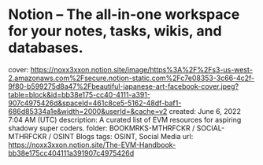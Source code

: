 # Notion – The all-in-one workspace for your notes, tasks, wikis, and databases.

cover: https://noxx3xxon.notion.site/image/https%3A%2F%2Fs3-us-west-2.amazonaws.com%2Fsecure.notion-static.com%2Fc7e08353-3c66-4c2f-9f80-b599275d8a47%2Fbeautiful-japanese-art-facebook-cover.jpeg?table=block&id=bb38e175-cc40-4111-a391-907c4975426d&spaceId=461c8ce5-5162-48df-baf1-686d85334a1e&width=2000&userId=&cache=v2
created: June 6, 2022 7:04 AM (UTC)
description: A curated list of EVM resources for aspiring shadowy super coders.
folder: BOOKMRKS-MTHRFCKR / SOCIAL-MTHRFCKR / OSINT Blogs
tags: OSINT, Social Media
url: https://noxx3xxon.notion.site/The-EVM-Handbook-bb38e175cc404111a391907c4975426d